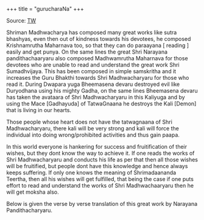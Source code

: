 +++
title = "gurucharaNa"
+++

Source: [TW](https://gurucharana.wordpress.com/2015/06/20/madwaamruthamaharnava/)


Shriman Madhwacharya has composed many great works like sutra bhashyas, even then out of kindness towards his devotees, he composed Krishnamrutha Maharnava too, so that they can do paraayana [ reading ] easily and get punya. On the same lines the great Shri Narayana pandithachaaryaru also composed Madhwamrutha Maharnava for those devotees who are unable to read and understand the great work Shri Sumadhvijaya. This has been composed in simple samskritha and it increases the Guru Bhakthi towards Shri  Madhwacharyaru for those who read it. During Dwapara yuga Bheemasena devaru destroyed evil like Duryodhana using his mighty Gadha, on the same lines Bheemasena devaru has taken the avataara of Shri Madhwacharyaru in this Kaliyuga and by using the Mace [Gadhayuda] of TatwaGnaana he destroys the Kali [Demon] that is living in our hearts.

Those people whose heart does not have the tatwagnaana of Shri Madhwacharyaru, there kali will be very strong and kali will
force the individual into doing wrong/prohibited activities and thus gain paapa.

In this world everyone is hankering for success and fruitification of their wishes, but they dont know the way to achieve it.
If one reads the works of Shri Madhwacharyaru and conducts his life as per that then all those wishes will be fruitified, but
people dont have this knowledge and hence always keeps suffering. If only one knows the meaning of Shrimadaananda Teertha, then all his wishes will get fulfilled, that being the case if one puts effort to read and understand the works of Shri
Madhwachaaryaru then he will get moksha also.

Below is given the verse by verse translation of this great work by Narayana Pandithacharyaru.
